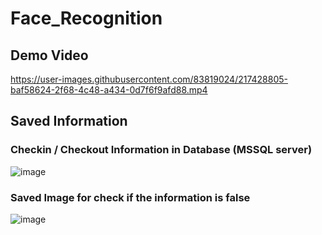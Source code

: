 # Face_Recognition

## Demo Video
https://user-images.githubusercontent.com/83819024/217428805-baf58624-2f68-4c48-a434-0d7f6f9afd88.mp4
## Saved Information
### Checkin / Checkout Information in Database (MSSQL server)
![image](https://user-images.githubusercontent.com/83819024/217432644-1208c52a-5b67-47cf-ac02-0c32fd3ef719.png)
### Saved Image for check if the information is false
![image](https://user-images.githubusercontent.com/83819024/217433133-f8b8616a-9a52-40f3-8b08-1ef311ddf997.png)
